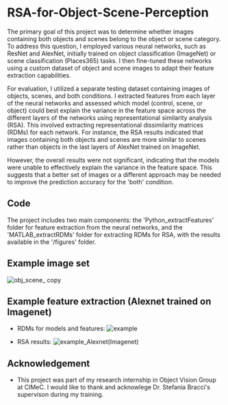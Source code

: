 # RSA-for-Object-Scene-Perception

The primary goal of this project was to determine whether images containing both objects and scenes belong to the object or scene category. To address this question, I employed various neural networks, such as ResNet and AlexNet, initially trained on object classification (ImageNet) or scene classification (Places365) tasks. I then fine-tuned these networks using a custom dataset of object and scene images to adapt their feature extraction capabilities.

For evaluation, I utilized a separate testing dataset containing images of objects, scenes, and both conditions. I extracted features from each layer of the neural networks and assessed which model (control, scene, or object) could best explain the variance in the feature space across the different layers of the networks using representational similarity analysis (RSA). This involved extracting representational dissimilarity matrices (RDMs) for each network. For instance, the RSA results indicated that images containing both objects and scenes are more similar to scenes rather than objects in the last layers of AlexNet trained on ImageNet.

However, the overall results were not significant, indicating that the models were unable to effectively explain the variance in the feature space. This suggests that a better set of images or a different approach may be needed to improve the prediction accuracy for the 'both' condition.

## Code

The project includes two main components: the 'Python_extractFeatures' folder for feature extraction from the neural networks, and the 'MATLAB_extractRDMs' folder for extracting RDMs for RSA, with the results available in the '/figures' folder.

## Example image set

![obj_scene_ copy](https://user-images.githubusercontent.com/44211738/227697445-05e02f62-4e04-4dc8-97bb-09c6b473db77.png)

## Example feature extraction (Alexnet trained on Imagenet)

- RDMs for models and features:
![example](https://user-images.githubusercontent.com/44211738/167296896-ce5ec294-7b7d-4586-9837-251480525473.png)

- RSA results: 
![example_Alexnet(Imagenet)](https://user-images.githubusercontent.com/44211738/167297020-40a7301f-9bf6-4d9a-b97c-fc9ca1c30744.png)

## Acknowledgement
- This project was part of my research internship in Object Vision Group at CIMeC. I would like to thank and acknowlege Dr. Stefania Bracci's supervison during my training.

